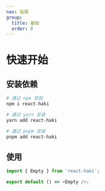 ```yaml
---
nav: 指南
group:
  title: 基础
  order: 0
---
```


# 快速开始

## 安装依赖

```bash
# 通过 npm 安装
npm i react-haki

# 通过 yarn 安装
yarn add react-haki

# 通过 pnpm 安装
pnpm add react-haki
```

## 使用

```js
import { Empty } from 'react-haki';

export default () => <Empty />;
```
